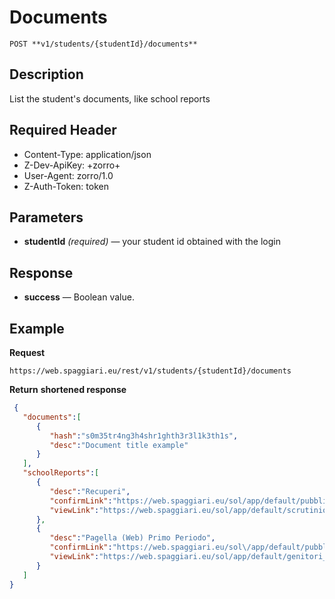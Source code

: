 # Documents

    POST **v1/students/{studentId}/documents**

## Description
List the student's documents, like school reports

## Required Header
* Content-Type: application/json
* Z-Dev-ApiKey: +zorro+
* User-Agent: zorro/1.0
* Z-Auth-Token: token

## Parameters
- **studentId** _(required)_ — your student id obtained with the login

## Response
- **success** — Boolean value.

## Example
**Request**

    https://web.spaggiari.eu/rest/v1/students/{studentId}/documents

**Return** __shortened response__
``` json
 {
   "documents":[
      {
         "hash":"s0m35tr4ng3h4shr1ghth3r3l1k3th1s",
         "desc":"Document title example"
      }
   ],
   "schoolReports":[
      {
         "desc":"Recuperi",
         "confirmLink":"https://web.spaggiari.eu/sol/app/default/pubblicazioni.php?a=RA-LETTURA&desc=Recuperi",
         "viewLink":"https://web.spaggiari.eu/sol/app/default/scrutinio_singolo_recuperi.php?quad=1"
      },
      {
         "desc":"Pagella (Web) Primo Periodo",
         "confirmLink":"https://web.spaggiari.eu/sol\/app/default/pubblicazioni.php?a=RA-LETTURA&desc=Pagella+%28Web%29+Primo+Periodo&sessione=S1",
         "viewLink":"https://web.spaggiari.eu/sol/app/default/genitori_singolo.php?quad=1"
      }
   ]
}
```
